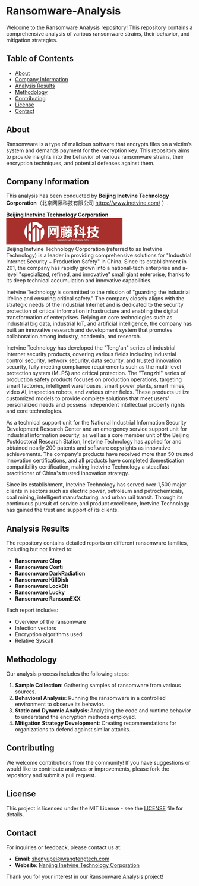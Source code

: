 # Ransomware-Analysis
Welcome to the Ransomware Analysis repository! This repository contains a comprehensive analysis of various ransomware strains, their behavior, and mitigation strategies.

## Table of Contents

- [About](#about)
- [Company Information](#company-information)
- [Analysis Results](#analysis-results)
- [Methodology](#methodology)
- [Contributing](#contributing)
- [License](#license)
- [Contact](#contact)

## About

Ransomware is a type of malicious software that encrypts files on a victim’s system and demands payment for the decryption key. This repository aims to provide insights into the behavior of various ransomware strains, their encryption techniques, and potential defenses against them.

## Company Information

This analysis has been conducted by 
**Beijing Inetvine Technology Corporation**（北京网藤科技有限公司 https://www.inetvine.com/ ）.

**Beijing Inetvine Technology Corporation**
 </br>![images](Resource/inetvine.png) </br>
Beijing Inetvine Technology Corporation (referred to as Inetvine Technology) is a leader in providing comprehensive solutions for "Industrial Internet Security + Production Safety" in China. Since its establishment in 201, the company has rapidly grown into a national-tech enterprise and a-level "specialized, refined, and innovative" small giant enterprise, thanks to its deep technical accumulation and innovative capabilities.

Inetvine Technology is committed to the mission of "guarding the industrial lifeline and ensuring critical safety." The company closely aligns with the strategic needs of the Industrial Internet and is dedicated to the security protection of critical information infrastructure and enabling the digital transformation of enterprises. Relying on core technologies such as industrial big data, industrial IoT, and artificial intelligence, the company has built an innovative research and development system that promotes collaboration among industry, academia, and research.

Inetvine Technology has developed the "Teng'an" series of industrial Internet security products, covering various fields including industrial control security, network security, data security, and trusted innovation security, fully meeting compliance requirements such as the multi-level protection system (MLPS) and critical protection. The "Tengzhi" series of production safety products focuses on production operations, targeting smart factories, intelligent warehouses, smart power plants, smart mines, video AI, inspection robots, and various other fields. These products utilize customized models to provide complete solutions that meet users' personalized needs and possess independent intellectual property rights and core technologies.

As a technical support unit for the National Industrial Information Security Development Research Center and an emergency service support unit for industrial information security, as well as a core member unit of the Beijing Postdoctoral Research Station, Inetvine Technology has applied for and obtained nearly 200 patents and software copyrights as innovative achievements. The company's products have received more than 50 trusted innovation certifications, and all products have completed domestication compatibility certification, making Inetvine Technology a steadfast practitioner of China's trusted innovation strategy.

Since its establishment, Inetvine Technology has served over 1,500 major clients in sectors such as electric power, petroleum and petrochemicals, coal mining, intelligent manufacturing, and urban rail transit. Through its continuous pursuit of service and product excellence, Inetvine Technology has gained the trust and support of its clients.

## Analysis Results

The repository contains detailed reports on different ransomware families, including but not limited to:

- **Ransomware Clop**
- **Ransomware Conti**
- **Ransomware DarkRadiation**
- **Ransomware KillDisk**
- **Ransomware LockBit**
- **Ransomware Lucky**
- **Ransomware RansomEXX**

Each report includes:

- Overview of the ransomware
- Infection vectors
- Encryption algorithms used
- Relative Syscall

## Methodology

Our analysis process includes the following steps:

1. **Sample Collection**: Gathering samples of ransomware from various sources.
2. **Behavioral Analysis**: Running the ransomware in a controlled environment to observe its behavior.
3. **Static and Dynamic Analysis**: Analyzing the code and runtime behavior to understand the encryption methods employed.
4. **Mitigation Strategy Development**: Creating recommendations for organizations to defend against similar attacks.

## Contributing

We welcome contributions from the community! If you have suggestions or would like to contribute analyses or improvements, please fork the repository and submit a pull request.

## License

This project is licensed under the MIT License - see the [LICENSE](LICENSE) file for details.

## Contact

For inquiries or feedback, please contact us at:

- **Email**: shenyupei@wangtengtech.com
- **Website**: [Nanjing Inetvine Technology Corporation](https://www.inetvine.com/)

Thank you for your interest in our Ransomware Analysis project!